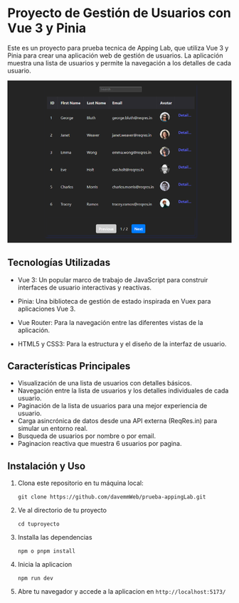 # Proyecto de Gestión de Usuarios con Vue 3 y Pinia

Este es un proyecto para prueba tecnica de Apping Lab, que utiliza Vue 3 y Pinia para crear una aplicación web de gestión de usuarios. La aplicación muestra una lista de usuarios y permite la navegación a los detalles de cada usuario.

![Vista previa de la aplicación](src/assets/vistaPrevia.png)

## Tecnologías Utilizadas

- Vue 3: Un popular marco de trabajo de JavaScript para construir interfaces de usuario interactivas y reactivas.

- Pinia: Una biblioteca de gestión de estado inspirada en Vuex para aplicaciones Vue 3.

- Vue Router: Para la navegación entre las diferentes vistas de la aplicación.

- HTML5 y CSS3: Para la estructura y el diseño de la interfaz de usuario.

## Características Principales

- Visualización de una lista de usuarios con detalles básicos.
- Navegación entre la lista de usuarios y los detalles individuales de cada usuario.
- Paginación de la lista de usuarios para una mejor experiencia de usuario.
- Carga asincrónica de datos desde una API externa (ReqRes.in) para simular un entorno real.
- Busqueda de usuarios por nombre o por email.
- Paginacion reactiva que muestra 6 usuarios por pagina.

## Instalación y Uso

1. Clona este repositorio en tu máquina local:

   ```shell
   git clone https://github.com/davemmWeb/prueba-appingLab.git

   ```

2. Ve al directorio de tu proyecto

   ```shell
   cd tuproyecto

   ```

3. Installa las dependencias

   ```shell
   npm o pnpm install

   ```

4. Inicia la aplicacion

   ```shell
   npm run dev

   ```

5. Abre tu navegador y accede a la aplicacion en `http://localhost:5173/`
